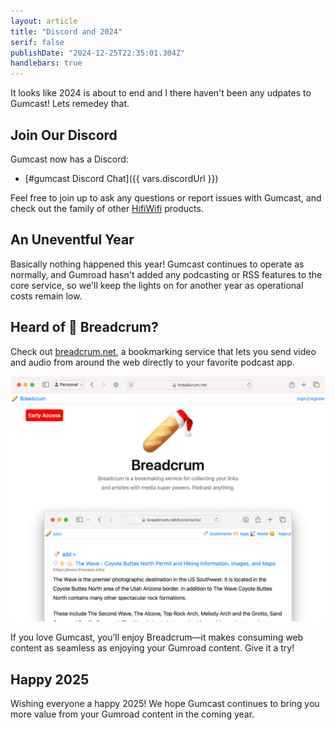 ```yaml
---
layout: article
title: "Discord and 2024"
serif: false
publishDate: "2024-12-25T22:35:01.304Z"
handlebars: true
---
```


It looks like 2024 is about to end and I there haven't been any udpates to Gumcast! Lets remedey that.

## Join Our Discord

Gumcast now has a Discord:

- [#gumcast Discord Chat]({{ vars.discordUrl }})

Feel free to join up to ask any questions or report issues with Gumcast, and check out the family of other [HifiWifi](https://hifiwi.fi) products.

## An Uneventful Year

Basically nothing happened this year! Gumcast continues to operate as normally, and Gumroad hasn't added any podcasting or RSS features to the core service, so we'll keep the lights on for another year as operational costs remain low.

## Heard of 🥖 Breadcrum?

Check out [breadcrum.net](https://breadcrum.net), a bookmarking service that lets you send video and audio from around the web directly to your favorite podcast app.

![Breadcrum Screenshot](./img/breadcrum.png)

If you love Gumcast, you’ll enjoy Breadcrum—it makes consuming web content as seamless as enjoying your Gumroad content. Give it a try!

## Happy 2025

Wishing everyone a happy 2025! We hope Gumcast continues to bring you more value from your Gumroad content in the coming year.
